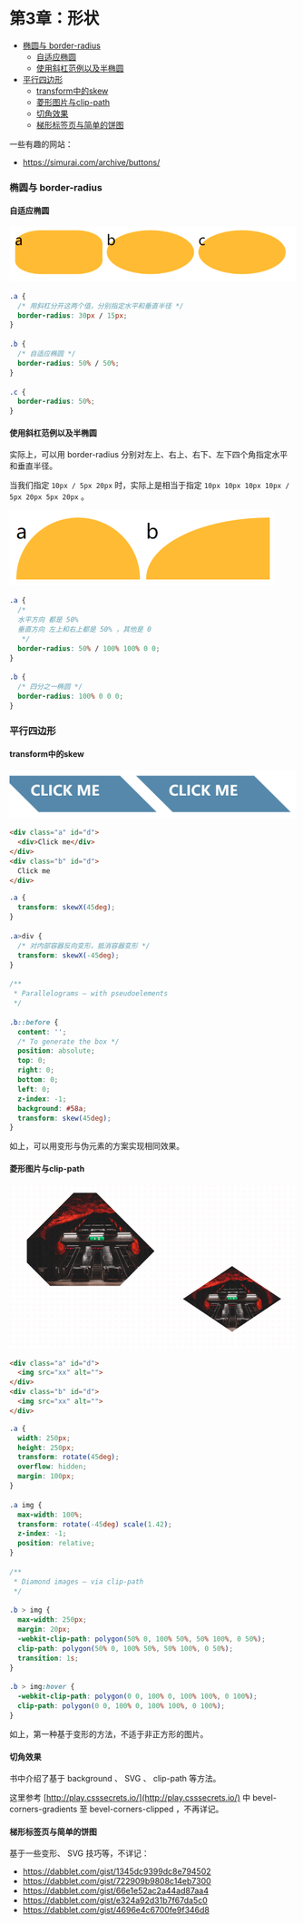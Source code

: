 # 第3章：形状

<!-- @import "[TOC]" {cmd="toc" depthFrom=3 depthTo=6 orderedList=false} -->

<!-- code_chunk_output -->

- [椭圆与 border-radius](#椭圆与-border-radius)
  - [自适应椭圆](#自适应椭圆)
  - [使用斜杠范例以及半椭圆](#使用斜杠范例以及半椭圆)
- [平行四边形](#平行四边形)
  - [transform中的skew](#transform中的skew)
  - [菱形图片与clip-path](#菱形图片与clip-path)
  - [切角效果](#切角效果)
  - [梯形标签页与简单的饼图](#梯形标签页与简单的饼图)

<!-- /code_chunk_output -->

一些有趣的网站：
- https://simurai.com/archive/buttons/

### 椭圆与 border-radius

#### 自适应椭圆

![](./images/2022020401.png)

```css
.a {
  /* 用斜杠分开这两个值，分别指定水平和垂直半径 */
  border-radius: 30px / 15px;
}

.b {
  /* 自适应椭圆 */
  border-radius: 50% / 50%;
}

.c {
  border-radius: 50%;
}
```

#### 使用斜杠范例以及半椭圆

实际上，可以用 border-radius 分别对左上、右上、右下、左下四个角指定水平和垂直半径。

当我们指定 `10px / 5px 20px` 时，实际上是相当于指定 `10px 10px 10px 10px / 5px 20px 5px 20px` 。

![](./images/2022020402.png)

```css
.a {
  /* 
  水平方向 都是 50%
  垂直方向 左上和右上都是 50% ，其他是 0
   */
  border-radius: 50% / 100% 100% 0 0;
}

.b {
  /* 四分之一椭圆 */
  border-radius: 100% 0 0 0;
}
```

### 平行四边形

#### transform中的skew

![](./images/2022020403.png)

```html
<div class="a" id="d">
  <div>Click me</div>
</div>
<div class="b" id="d">
  Click me
</div>
```

```css
.a {
  transform: skewX(45deg);
}

.a>div {
  /* 对内部容器反向变形，抵消容器变形 */
  transform: skewX(-45deg);
}

/**
 * Parallelograms — with pseudoelements
 */

.b::before {
  content: '';
  /* To generate the box */
  position: absolute;
  top: 0;
  right: 0;
  bottom: 0;
  left: 0;
  z-index: -1;
  background: #58a;
  transform: skew(45deg);
}
```

如上，可以用变形与伪元素的方案实现相同效果。

#### 菱形图片与clip-path

![](./images/2022020404.gif)

```html
<div class="a" id="d">
  <img src="xx" alt="">
</div>
<div class="b" id="d">
  <img src="xx" alt="">
</div>
```

```css
.a {
  width: 250px;
  height: 250px;
  transform: rotate(45deg);
  overflow: hidden;
  margin: 100px;
}

.a img {
  max-width: 100%;
  transform: rotate(-45deg) scale(1.42);
  z-index: -1;
  position: relative;
}

/**
 * Diamond images — via clip-path
 */

.b > img {
  max-width: 250px;
  margin: 20px;
  -webkit-clip-path: polygon(50% 0, 100% 50%, 50% 100%, 0 50%);
  clip-path: polygon(50% 0, 100% 50%, 50% 100%, 0 50%);
  transition: 1s;
}

.b > img:hover {
  -webkit-clip-path: polygon(0 0, 100% 0, 100% 100%, 0 100%);
  clip-path: polygon(0 0, 100% 0, 100% 100%, 0 100%);
}
```

如上，第一种基于变形的方法，不适于非正方形的图片。

#### 切角效果

书中介绍了基于 background 、 SVG 、 clip-path 等方法。

这里参考 [http://play.csssecrets.io/](http://play.csssecrets.io/) 中 bevel-corners-gradients 至 bevel-corners-clipped ，不再详记。

#### 梯形标签页与简单的饼图

基于一些变形、 SVG 技巧等，不详记：
- https://dabblet.com/gist/1345dc9399dc8e794502
- https://dabblet.com/gist/722909b9808c14eb7300
- https://dabblet.com/gist/66e1e52ac2a44ad87aa4
- https://dabblet.com/gist/e324a92d31b7f67da5c0
- https://dabblet.com/gist/4696e4c6700fe9f346d8
